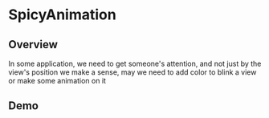# SpicyAnimation

## Overview
In some application, we need to get someone's attention, and not just by the view's position we make a sense, may we need to add color to blink a view or make some animation on it

## Demo
